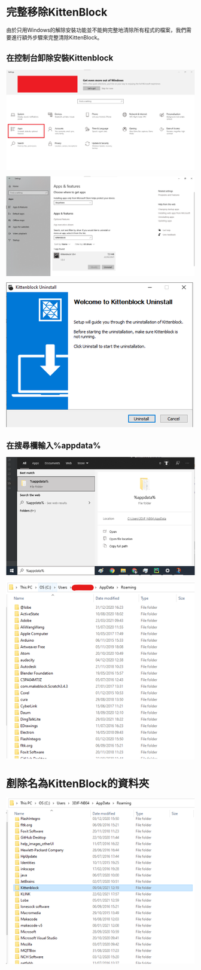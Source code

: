 # 完整移除KittenBlock

由於只用Windows的解除安裝功能並不能夠完整地清除所有程式的檔案，我們需要進行額外步驟來完整清除KittenBlock。

## 在控制台卸除安裝Kittenblock

![](./images/removal1.png)

![](./images/removal2.png)

![](./images/removal3.png)

## 在搜尋欄輸入%appdata%

![](./images/removal4.png)

![](./images/removal5.png)

# 剷除名為KittenBlock的資料夾

![](./images/removal6.png)